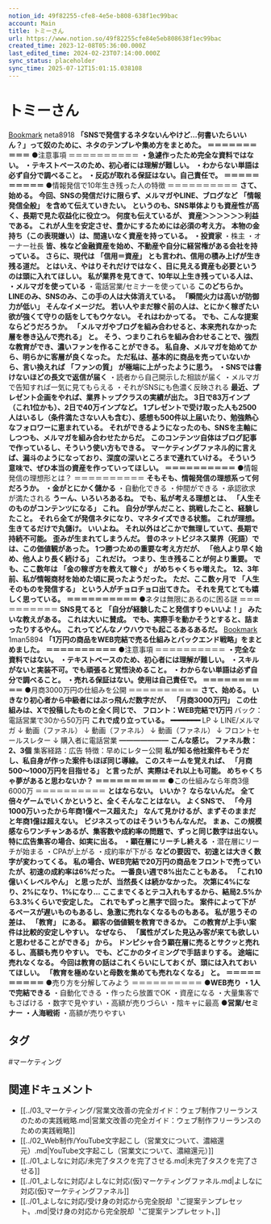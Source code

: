 ```yaml
---
notion_id: 49f82255-cfe8-4e5e-b808-638f1ec99bac
account: Main
title: トミーさん
url: https://www.notion.so/49f82255cfe84e5eb808638f1ec99bac
created_time: 2023-12-08T05:36:00.000Z
last_edited_time: 2024-02-23T07:14:00.000Z
sync_status: placeholder
sync_time: 2025-07-12T15:01:15.038108
---
```

# トミーさん

  [Bookmark](https://make-a-bundle.com/knowledge/sns/sns-neta)
  neta8918
  **「SNSで発信するネタないんやけど…何書いたらいいん？」って奴のために、ネタのテンプレや集め方をまとめた。**
  **＝＝＝＝＝＝＝＝＝＝**
  ●注意事項
  ＝＝＝＝＝＝＝＝＝＝
  **・急遽作ったため完全な資料ではない。**
  **・テキストベースのため、初心者には理解が難しい。**
  **・わからない単語は必ず自分で調べること。**
  **・反応が取れる保証はない。自己責任で。**
  **＝＝＝＝＝＝＝＝＝＝**
  ●情報発信で10年生き残った人の特徴
  ＝＝＝＝＝＝＝＝＝＝
  **さて、始める。**
  **今回、SNSの発信だけに限らず、メルマガやLINE、ブログなど**
  **「情報発信全般」**
  **を含めて伝えていきたい。**
  **というのも、SNS単体よりも資産性が高く、長期で見た収益化に役立つ。**
  **何度も伝えているが、**
  **資産＞＞＞＞＞＞利益**
  **である。**
  **これが人生を安定させ、豊かにするためには必須の考え方。**
  **本物の金持ち（この表現嫌い）は、間違いなく資産を持っている。**
  **・投資家**
  ・株主
  ・オーナー社長
  **皆、株など金融資産を始め、不動産や自分に経営権がある会社を持っている。**
  **さらに、現代は**
  **「信用＝資産」**
  **とも言われ、信用の積み上げが生き残る道だ。**
  **とはいえ、やはりそれだけではなく、目に見える資産も必要というのは頭に入れてほしい。**
  **私が業界を見てきて、10年以上生き残っている人は、**
  **・メルマガを使っている**
  ・電話営業/セミナーを使っている
  **このどちらか。**
  **LINEのみ、SNSのみ、この手の人は大体消えている。**
  **「瞬間火力は高いが防御力が低い」**
  **そんなイメージだ。**
  **若い人やまだ稼ぐ前の人は、とにかく稼ぎたい欲が強くて守りの話をしてもウケない。**
  **それはわかってる。**
  **でも、こんな提案ならどうだろうか。**
  **「メルマガやブログを組み合わせると、本来売れなかった層を巻き込んで売れる」**
  **と。**
  **そう、つまりこれらを組み合わせることで、強烈な教育ができ、濃いファンを作ることができる。**
  **私自身、メルマガを始めてから、明らかに客層が良くなった。**
  **ただ私は、基本的に商品を売っていないから、言い換えれば**
  **「ファンの質」**
  **が極端に上がったように思う。**
  **・SNSでは書けないほどの長文で返信が届く**
  ・読者から自己開示した相談が届く
  ・メルマガで告知すれば一気に見てもらえる
  ・それがSNSにも色濃く反映される
  **最近、プレゼント企画をやれば、業界トップクラスの実績が出た。**
  **3日で83万インプ（これ1位かも）、2日で40万インプなど。**
  **1プレゼントで受け取った人も2500人はいるし（条件満たさない人も含む）、感想も500件以上届いたり、勉強熱心なフォロワーに恵まれている。**
  **それができるようになったのも、SNSを主軸にしつつも、メルマガを組み合わせたからだ。**
  **このコンテンツ自体はブログ記事で作っているし、そういう使い方もできる。**
  **マーケティングファネル的に言えば、漏斗のようになっており、深度の深いところまで連れていける。**
  **そういう意味で、ぜひ本当の資産を作っていってほしい。**
  **＝＝＝＝＝＝＝＝＝＝**
  ●情報発信の理想形とは？
  ＝＝＝＝＝＝＝＝＝＝
  **そもそも、情報発信の理想系って何だろうか。**
  **・金がとにかく儲かる**
  ・自動化できる
  ・仲間ができる
  ・承認欲求が満たされる
  **うーん、いろいろあるね。**
  **でも、私が考える理想とは、**
  **「人生そのものがコンテンツになる」**
  **これ。**
  **自分が学んだこと、挑戦したこと、経験したこと。**
  **それら全てが発信ネタになり、マネタイズできる状態。**
  **これが理想。**
  **生きてるだけで丸儲け。**
  **いいよね。**
  **それ以外はどこかで無理していて、長期で持続不可能。**
  **歪みが生まれてしまうんだ。**
  **昔のネットビジネス業界（死語）では、この価値観があった。**
  **1つ勝つための重要な考え方だが、**
  **「他人より早く始め、他人より長く続ける」**
  **これだけ。**
  **つまり、生き残ることが何より重要。**
  **でも、ここ数年は**
  **「金の稼ぎ方を教えて稼ぐ」**
  **がめちゃくちゃ増えた。**
  **12、3年前、私が情報商材を始めた頃に戻ったようだった。**
  **ただ、ここ数ヶ月で**
  **「人生そのものを発信する」**
  **という人がチョロチョロ出てきた。**
  **それを見てとても嬉しく思っている。**
  **＝＝＝＝＝＝＝＝＝＝**
  ●ネタは無限にあるのに困る謎
  ＝＝＝＝＝＝＝＝＝＝
  **SNS見てると**
  **「自分が経験したこと発信すりゃいいよ！」**
  **みたいな教えがある。**
  **これは大いに賛成。**
  **でも、実際手を動かそうとすると、詰まったりするやん。**
  **これってどんなノウハウでも起こるあるあるだ。**
  [Bookmark](https://make-a-bundle.com/knowledge/sns/1man)
  1man5894
  **「1万円の商品をWEB完結で売る仕組みとバックエンド戦略」をまとめました。**
  **＝＝＝＝＝＝＝＝＝＝**
  ●注意事項
  ＝＝＝＝＝＝＝＝＝＝
  **・完全な資料ではない。**
  **・テキストベースのため、初心者には理解が難しい。**
  **・スキルがないと実装不可。でも頑張ると覚悟決めること。**
  **・わからない単語は必ず自分で調べること。**
  **・売れる保証はない。使用は自己責任で。**
  **＝＝＝＝＝＝＝＝＝＝**
  ●月商3000万円の仕組みを公開
  ＝＝＝＝＝＝＝＝＝＝
  **さて、始める。**
  **いきなり初心者から中級者にはぶっ飛んだ数字だが、**
  **「月商3000万円」**
  **この仕組みは、Xで投稿したものと全く同じで、**
  **フロント：WEB完結で1万円**
  バック：電話営業で30から50万円
  **これで成り立っている。**
  **━━━━━━━**
  LP
  ↓
  LINE/メルマガ
  ↓
  動画（ファネル）
  ↓
  動画（ファネル）
  ↓
  動画（ファネル）
  ↓
  フロントセールスレター
  ↓
  購入者に電話営業
  ━━━━━━━
  **こんな感じ。**
  **ファネル数：2、3個**
  集客経路：広告
  特徴：早めにレター公開
  **私が知る他社案件もそうだし、私自身が作った案件もほぼ同じ導線。**
  **このスキームを覚えれば、**
  **「月商500〜1000万円を目指せる」**
  **と言ったが、実際はそれ以上も可能。**
  **めちゃくちゃ夢があると思わないか？**
  **＝＝＝＝＝＝＝＝＝＝**
  ●この仕組みなら年商3億6000万
  ＝＝＝＝＝＝＝＝＝＝
  **とはならない。**
  **いいか？**
  **ならないんだ。**
  **全て倍々ゲームでいくかというと、全くそんなことはない。**
  **よくSNSで、**
  **「今月1000万いったから年商1億ペース超えた」**
  **なんて見かけるが、まずそのままだと年商1億は超えない。**
  **ビジネスってのはそういうもんなんだ。**
  **まぁ、この規模感ならワンチャンあるが、集客数や成約率の問題で、ずっと同じ数字は出ない。**
  **特に広告集客の場合、如実に出る。**
  **・顕在層にリーチし終える**
  ・潜在層にリーチが始まる
  ・CPAが上がる
  ・成約率が下がる
  **などの要因で、初速とは大きく数字が変わってくる。**
  **私の場合、WEB完結で20万円の商品をフロントで売っていたが、初速の成約率は6%だった。**
  **一番良い週で8%出たこともある。**
  **「これ10億いくレベルやん」**
  **と思ったが、当然長くは続かなかった。**
  **次第に4%になり、2%になり、1%になり…**
  **ここまでくるとテコ入れもするから、結局2.5%から3.3%くらいで安定した。**
  **これでもずっと黒字で回った。**
  **案件によって下がるペースが遅いものもあるし、急激に売れなくなるものもある。**
  **私が思うその差は、**
  **「教育」**
  **にある。**
  **顧客の価値観を教育できるか。**
  **この教育が上手い案件は比較的安定しやすい。**
  **なぜなら、**
  **「属性がズレた見込み客が来ても欲しいと思わせることができる」**
  **から。**
  **ドンピシャ合う顕在層に売るとサクッと売れるし、高額も売りやすい。**
  **でも、どこかのタイミングで手詰まりする。**
  **途端に売れなくなる。**
  **今回は教育の話はこれくらいにしておくが、頭には入れておいてほしい。**
  **「教育を極めないと母数を集めても売れなくなる」**
  **と。**
  **＝＝＝＝＝＝＝＝＝＝**
  ●売り方を分解してみよう
  ＝＝＝＝＝＝＝＝＝＝
  **●WEB売り**
  **・1人で完結できる**
  ・自動化できる
  ・作ったら放置でOK
  ・資産になる
  ・大量集客でもさばける
  ・数字で見やすい
  ・高額が売りづらい
  ・陰キャに最高
  **●営業/セミナー**
  **・人海戦術**
  ・高額が売りやすい

## タグ

#マーケティング 

## 関連ドキュメント

- [[../03_マーケティング/営業文改善の完全ガイド：ウェブ制作フリーランスのための実践戦略.md|営業文改善の完全ガイド：ウェブ制作フリーランスのための実践戦略]]
- [[../02_Web制作/YouTube文字起こし（営業文について、濃縮還元）.md|YouTube文字起こし（営業文について、濃縮還元）]]
- [[../01_よしなに対応/未完了タスクを完了させる.md|未完了タスクを完了させる]]
- [[../01_よしなに対応/よしなに対応(仮)マーケティングファネル.md|よしなに対応(仮)マーケティングファネル]]
- [[../01_よしなに対応/受け身の対応から完全脱却〝ご提案テンプレセット〟.md|受け身の対応から完全脱却〝ご提案テンプレセット〟]]
